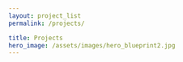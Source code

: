 ```yaml
---
layout: project_list
permalink: /projects/

title: Projects
hero_image: /assets/images/hero_blueprint2.jpg
---
```



